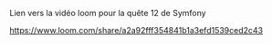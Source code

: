 Lien vers la vidéo loom pour la quête 12 de Symfony

https://www.loom.com/share/a2a92fff354841b1a3efd1539ced2c43
